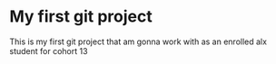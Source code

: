 # My first git project
This is my first git project that am gonna work with as an enrolled alx student for cohort 13
